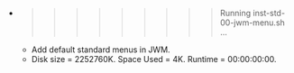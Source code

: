 * >>>>>>>>> Running inst-std-00-jwm-menu.sh ...
  * Add default standard menus in JWM.
  * Disk size = 2252760K. Space Used = 4K. Runtime = 00:00:00:00.
